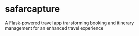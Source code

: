 # safarcapture
A Flask-powered travel app transforming booking and itinerary management for an enhanced travel experience
